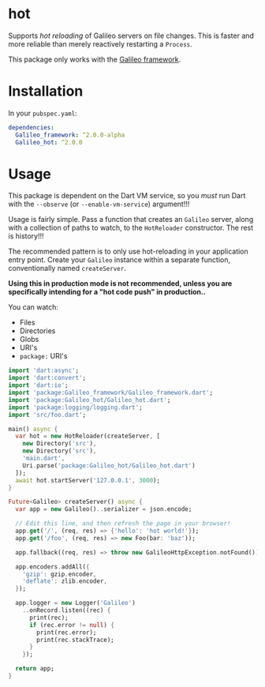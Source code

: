 # hot

Supports *hot reloading* of Galileo servers on file changes. This is faster and
more reliable than merely reactively restarting a `Process`.

This package only works with the [Galileo framework](https://github.com/Galileo-dart/Galileo).

# Installation
In your `pubspec.yaml`:

```yaml
dependencies:
  Galileo_framework: ^2.0.0-alpha
  Galileo_hot: ^2.0.0
```

# Usage
This package is dependent on the Dart VM service, so you *must* run
Dart with the `--observe` (or `--enable-vm-service`) argument!!!

Usage is fairly simple. Pass a function that creates an `Galileo` server, along with a collection of paths
to watch, to the `HotReloader` constructor. The rest is history!!!

The recommended pattern is to only use hot-reloading in your application entry point. Create your `Galileo` instance
within a separate function, conventionally named `createServer`. 

**Using this in production mode is not recommended, unless you are
specifically intending for a "hot code push" in production..**

You can watch:
  * Files
  * Directories
  * Globs
  * URI's
  * `package:` URI's
  
```dart
import 'dart:async';
import 'dart:convert';
import 'dart:io';
import 'package:Galileo_framework/Galileo_framework.dart';
import 'package:Galileo_hot/Galileo_hot.dart';
import 'package:logging/logging.dart';
import 'src/foo.dart';

main() async {
  var hot = new HotReloader(createServer, [
    new Directory('src'),
    new Directory('src'),
    'main.dart',
    Uri.parse('package:Galileo_hot/Galileo_hot.dart')
  ]);
  await hot.startServer('127.0.0.1', 3000);
}

Future<Galileo> createServer() async {
  var app = new Galileo()..serializer = json.encode;

  // Edit this line, and then refresh the page in your browser!
  app.get('/', (req, res) => {'hello': 'hot world!'});
  app.get('/foo', (req, res) => new Foo(bar: 'baz'));

  app.fallback((req, res) => throw new GalileoHttpException.notFound());

  app.encoders.addAll({
    'gzip': gzip.encoder,
    'deflate': zlib.encoder,
  });

  app.logger = new Logger('Galileo')
    ..onRecord.listen((rec) {
      print(rec);
      if (rec.error != null) {
        print(rec.error);
        print(rec.stackTrace);
      }
    });

  return app;
}
```
